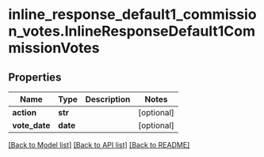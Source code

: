 # inline_response_default1_commission_votes.InlineResponseDefault1CommissionVotes

## Properties
Name | Type | Description | Notes
------------ | ------------- | ------------- | -------------
**action** | **str** |  | [optional]
**vote_date** | **date** |  | [optional]

[[Back to Model list]](../README.md#documentation-for-models) [[Back to API list]](../README.md#documentation-for-api-endpoints) [[Back to README]](../README.md)
